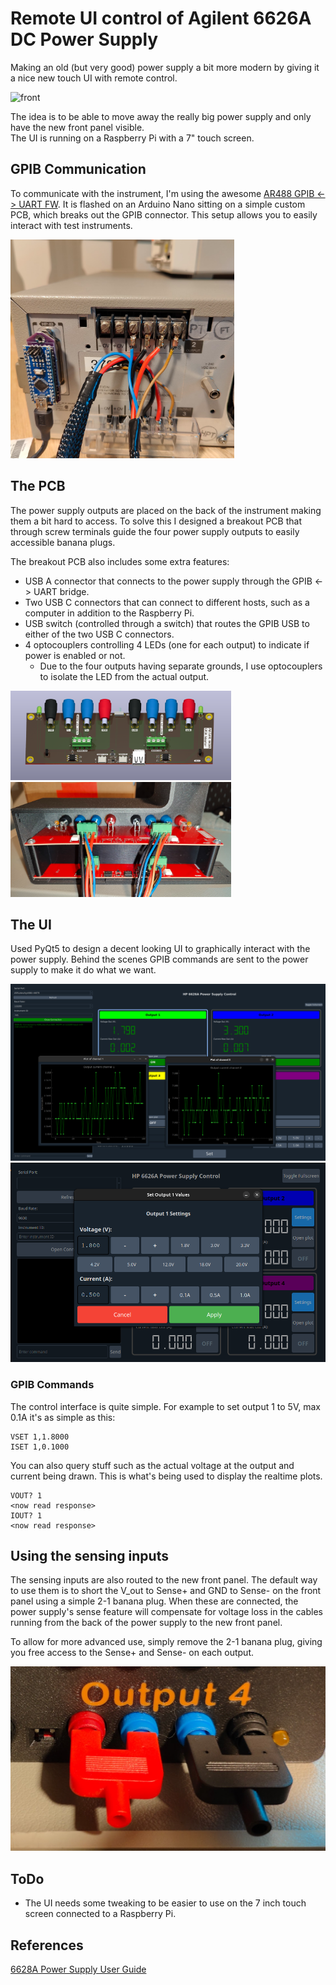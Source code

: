 # Remote UI control of Agilent 6626A DC Power Supply 
Making an old (but very good) power supply a bit more modern by giving it a nice new touch UI with remote control.

<img src=".github/front.png" alt="front" style="height: auto; max-height: 600px;">

The idea is to be able to move away the really big power supply and only have the new front panel visible.<br>
The UI is running on a Raspberry Pi with a 7" touch screen.

## GPIB Communication
To communicate with the instrument, I'm using the awesome [AR488 GPIB <-> UART FW](https://github.com/Twilight-Logic/AR488/tree/master). It is flashed on an Arduino Nano sitting on a simple custom PCB, which breaks out the GPIB connector. This setup allows you to easily interact with test instruments.

<img src=".github/back_gpib.png" alt="front" style="height: auto; height: 350px;">

## The PCB

The power supply outputs are placed on the back of the instrument making them a bit hard to access. To solve this I designed a breakout PCB that through screw terminals guide the four power supply outputs to easily accessible banana plugs.

The breakout PCB also includes some extra features:
- USB A connector that connects to the power supply through the GPIB <-> UART bridge.
- Two USB C connectors that can connect to different hosts, such as a computer in addition to the Raspberry Pi.
- USB switch (controlled through a switch) that routes the GPIB USB to either of the two USB C connectors.
- 4 optocouplers controlling 4 LEDs (one for each output) to indicate if power is enabled or not.
  - Due to the four outputs having separate grounds, I use optocouplers to isolate the LED from the actual output.


<img src=".github/pcb_render.png" alt="PCB Render" style="height: auto; max-height: 400px; width: 70%;">
<img src=".github/pcb.png" alt="PCB" style="height: auto; max-height: 400px; width: 70%;">


## The UI
Used PyQt5 to design a decent looking UI to graphically interact with the power supply.
Behind the scenes GPIB commands are sent to the power supply to make it do what we want.

<img src=".github/ui.png" alt="front" style="height: auto; max-height: 600px;">
<img src=".github/ui_small_screen.png" alt="front" style="height: auto; max-height: 600px;">

### GPIB Commands
The control interface is quite simple. For example to set output 1 to 5V, max 0.1A it's as simple as this:
```plaintext
VSET 1,1.8000
ISET 1,0.1000
```
You can also query stuff such as the actual voltage at the output and current being drawn. This is what's being used to display the realtime plots.
```plaintext
VOUT? 1
<now read response>
IOUT? 1
<now read response>
```

## Using the sensing inputs
The sensing inputs are also routed to the new front panel. The default way to use them is to short the V_out to Sense+ and GND to Sense- on the front panel using a simple 2-1 banana plug. When these are connected, the power supply's sense feature will compensate for voltage loss in the cables running from the back of the power supply to the new front panel.

To allow for more advanced use, simply remove the 2-1 banana plug, giving you free access to the Sense+ and Sense- on each output.

<img src=".github/sense.png" alt="front" style="height: auto; max-height: 300px;">


## ToDo
- The UI needs some tweaking to be easier to use on the 7 inch touch screen connected to a Raspberry Pi.


## References
[6628A Power Supply User Guide](https://www.keysight.com/us/en/assets/9018-01123/user-manuals/9018-01123.pdf)